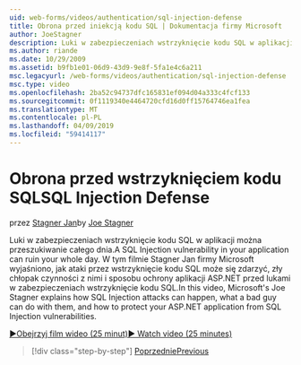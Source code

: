 ```yaml
---
uid: web-forms/videos/authentication/sql-injection-defense
title: Obrona przed iniekcją kodu SQL | Dokumentacja firmy Microsoft
author: JoeStagner
description: Luki w zabezpieczeniach wstrzyknięcie kodu SQL w aplikacji można przeszukiwanie całego dnia. W tym filmie Stagner Jan firmy Microsoft opisano, jak ataki przez wstrzyknięcie kodu SQL może happ...
ms.author: riande
ms.date: 10/29/2009
ms.assetid: b9fb1e01-06d9-43d9-9e8f-5fa1e4c6a211
msc.legacyurl: /web-forms/videos/authentication/sql-injection-defense
msc.type: video
ms.openlocfilehash: 2ba52c94737dfc165831ef094d04a333c4fcf133
ms.sourcegitcommit: 0f1119340e4464720cfd16d0ff15764746ea1fea
ms.translationtype: MT
ms.contentlocale: pl-PL
ms.lasthandoff: 04/09/2019
ms.locfileid: "59414117"
---
```

# <a name="sql-injection-defense"></a><span data-ttu-id="2bbf5-104">Obrona przed wstrzyknięciem kodu SQL</span><span class="sxs-lookup"><span data-stu-id="2bbf5-104">SQL Injection Defense</span></span>

<span data-ttu-id="2bbf5-105">przez [Stagner Jan](https://github.com/JoeStagner)</span><span class="sxs-lookup"><span data-stu-id="2bbf5-105">by [Joe Stagner](https://github.com/JoeStagner)</span></span>

<span data-ttu-id="2bbf5-106">Luki w zabezpieczeniach wstrzyknięcie kodu SQL w aplikacji można przeszukiwanie całego dnia.</span><span class="sxs-lookup"><span data-stu-id="2bbf5-106">A SQL Injection vulnerability in your application can ruin your whole day.</span></span> <span data-ttu-id="2bbf5-107">W tym filmie Stagner Jan firmy Microsoft wyjaśniono, jak ataki przez wstrzyknięcie kodu SQL może się zdarzyć, zły chłopak czynności z nimi i sposobu ochrony aplikacji ASP.NET przed lukami w zabezpieczeniach wstrzyknięcie kodu SQL.</span><span class="sxs-lookup"><span data-stu-id="2bbf5-107">In this video, Microsoft's Joe Stagner explains how SQL Injection attacks can happen, what a bad guy can do with them, and how to protect your ASP.NET application from SQL Injection vulnerabilities.</span></span>

[<span data-ttu-id="2bbf5-108">&#9654;Obejrzyj film wideo (25 minut)</span><span class="sxs-lookup"><span data-stu-id="2bbf5-108">&#9654; Watch video (25 minutes)</span></span>](https://channel9.msdn.com/Blogs/ASP-NET-Site-Videos/sql-injection-defense)

> [!div class="step-by-step"]
> [<span data-ttu-id="2bbf5-109">Poprzednie</span><span class="sxs-lookup"><span data-stu-id="2bbf5-109">Previous</span></span>](creating-inactive-users.md)
